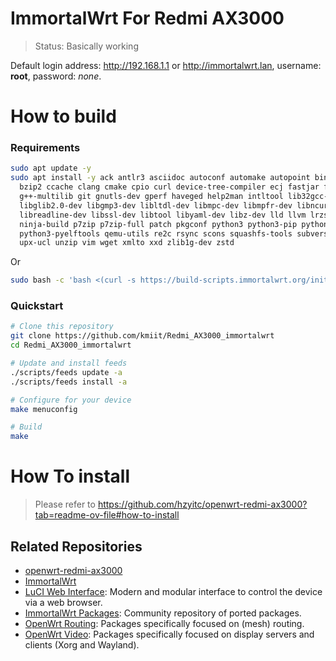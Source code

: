 ImmortalWrt For Redmi AX3000
============================

> Status:
> Basically working

Default login address: http://192.168.1.1 or http://immortalwrt.lan, username: __root__, password: _none_.

How to build
============
### Requirements
```bash
sudo apt update -y
sudo apt install -y ack antlr3 asciidoc autoconf automake autopoint binutils bison build-essential \
  bzip2 ccache clang cmake cpio curl device-tree-compiler ecj fastjar flex gawk gettext gcc-multilib \
  g++-multilib git gnutls-dev gperf haveged help2man intltool lib32gcc-s1 libc6-dev-i386 libelf-dev \
  libglib2.0-dev libgmp3-dev libltdl-dev libmpc-dev libmpfr-dev libncurses-dev libpython3-dev \
  libreadline-dev libssl-dev libtool libyaml-dev libz-dev lld llvm lrzsz mkisofs msmtp nano \
  ninja-build p7zip p7zip-full patch pkgconf python3 python3-pip python3-ply python3-docutils \
  python3-pyelftools qemu-utils re2c rsync scons squashfs-tools subversion swig texinfo uglifyjs \
  upx-ucl unzip vim wget xmlto xxd zlib1g-dev zstd
```

Or

```bash
sudo bash -c 'bash <(curl -s https://build-scripts.immortalwrt.org/init_build_environment.sh)'
```

### Quickstart
```bash
# Clone this repository
git clone https://github.com/kmiit/Redmi_AX3000_immortalwrt
cd Redmi_AX3000_immortalwrt

# Update and install feeds
./scripts/feeds update -a
./scripts/feeds install -a

# Configure for your device
make menuconfig

# Build
make
```

How To install
==============
> Please refer to https://github.com/hzyitc/openwrt-redmi-ax3000?tab=readme-ov-file#how-to-install


## Related Repositories
- [openwrt-redmi-ax3000](https://github.com/hzyitc/openwrt-redmi-ax3000)
- [ImmortalWrt](https://github.com/immortalwrt/immortalwrt)
- [LuCI Web Interface](https://github.com/immortalwrt/luci): Modern and modular interface to control the device via a web browser.
- [ImmortalWrt Packages](https://github.com/immortalwrt/packages): Community repository of ported packages.
- [OpenWrt Routing](https://github.com/openwrt/routing): Packages specifically focused on (mesh) routing.
- [OpenWrt Video](https://github.com/openwrt/video): Packages specifically focused on display servers and clients (Xorg and Wayland).
